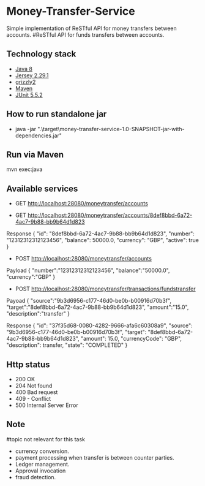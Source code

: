 # Money-Transfer-Service
 Simple implementation of ReSTful API for money transfers between accounts.
#ReSTful API for funds transfers between accounts.


## Technology stack
- [Java 8](https://docs.oracle.com/javase/8/docs/)
- [Jersey 2.29.1](https://eclipse-ee4j.github.io/jersey.github.io/documentation/latest/index.html)
- [grizzly2](https://github.com/jersey/jersey/tree/master/containers/grizzly2-http)
- [Maven](https://maven.apache.org/)
- [JUnit 5.5.2](https://junit.org/junit5/docs/current/user-guide/)

## How to run standalone jar
- java -jar ".\target\money-transfer-service-1.0-SNAPSHOT-jar-with-dependencies.jar"

## Run via Maven
mvn exec:java

## Available services

- GET [http://localhost:28080/moneytransfer/accounts](http://localhost:28080/moneytransfer/accounts)

- GET [http://localhost:28080/moneytransfer/accounts/8def8bbd-6a72-4ac7-9b88-bb9b64d1d823](http://localhost:28080/moneytransfer/accounts/8def8bbd-6a72-4ac7-9b88-bb9b64d1d823)

Response 
{
    "id": "8def8bbd-6a72-4ac7-9b88-bb9b64d1d823",
    "number": "12312312312123456",
    "balance": 50000.0,
    "currency": "GBP",
    "active": true
}

- POST [http://localhost:28080/moneytransfer/accounts](http://localhost:28080/moneytransfer/accounts)


Payload
{
	"number":"12312312312123456",
	"balance":"50000.0",
	"currency":"GBP"
}

- POST [http://localhost:28080/moneytransfer/transactions/fundstransfer](http://localhost:28080/moneytransfer/transactions/fundstransfer)


Payoad
{
	"source":"9b3d6956-c177-46d0-be0b-b00916d70b3f",
	"target":"8def8bbd-6a72-4ac7-9b88-bb9b64d1d823",
	"amount":"15.0",
	"description":"transfer"
}


Response
{
    "id": "37f35d68-0080-4282-9666-afa6c60308a9",
    "source": "9b3d6956-c177-46d0-be0b-b00916d70b3f",
    "target": "8def8bbd-6a72-4ac7-9b88-bb9b64d1d823",
    "amount": 15.0,
    "currencyCode": "GBP",
    "description": transfer,
    "state": "COMPLETED"
}


## Http status
- 200 OK
- 204 Not found
- 400 Bad request
- 409 - Conflict
- 500 Internal Server Error

## Note
#topic not relevant for this task 
 - currency conversion.
 - payment processing when transfer is between counter parties.
 - Ledger management. 
 - Approval invocation 
 - fraud detection.  
 
